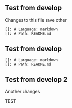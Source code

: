 ## Test from develop
Changes to this file save
other 
       
    []: # Language: markdown
    []: # Path: README.md

## Test from develop

    []: # Language: markdown
    []: # Path: README.md

## Test from develop 2

Another changes


TEST
